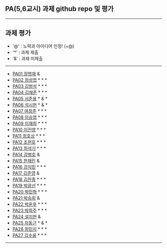 ## PA(5,6교시) 과제 github repo 및 평가

---
## 과제 평가
- '@' : 노력과 아이디어 인정! (+@)
- '*' : 과제 제출 
- '&' : 과제 미제출 
---
- [PA01	장명재]() &
- [PA02	정성엽](https://github.com/yuby7569/pa02a) * * *
- [PA03	김범석](https://github.com/ssgbeom1/pa03) * * *
- [PA04	김재준](https://github.com/wowns969/PA04) * * *
- [PA05	서준용](https://github.com/joi0804/PA05A) * & *
- [PA06	석시현](https://github.com/1122axax/pa06) * & *
- [PA07	여창준](http://github.com/dpfpsel0622/pa07) * * *
- [PA08	이승엽](https://github.com/lddor7/PA08) * * *
- [PA09	이재희](https://github.com/ANA0517/PA09) * * *
- [PA10	이진영](http://github.com/dlwlsdud7/PA10) * * *
- [PA11	정호상](https://github.com/goaldeer/pa11) * * *
- [PA12	조현호](https://github.com/whgusgh59/PA12) * * *
- [PA13	최석기](https://github.com/tjrrl0904/PA13) * * *
- [PA14	강병호]() &
- [PA15	한채린]() &
- [PA16	강지민](https://github.com/rkdwlals37/PA16) * * *
- [PA17	김준영]() &
- [PA18	김찬종](https://github.com/chan8798/PA18) * * *
- [PA19	박광선](https://github.com/pkjoee21/PA19) * * *
- [PA20	박민혁](https://github.com/minhyeokpark/PA20) * * *
- [PA21	박승희]() &
- [PA22	박윤후](https://github.com/qkrdbsgn12/pa22) * * *
- [PA23	박희주](https://github.com/suyangegrong/PA23) * * *
- [PA24	설지현]() &
- [PA25	차동근](https://github.com/chadg0502/PA25) * & *
- [PA26	정민지](https://github.com/26pizza/PA26) * * *
- [PA27 김수웅](https://github.com/rlatndnd9804/PA27) * * *
---


